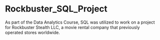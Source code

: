 # Rockbuster_SQL_Project
As part of the Data Analytics Course, SQL was utilized to work on a project for Rockbuster Stealth LLC, a movie rental company that previously operated stores worldwide.
